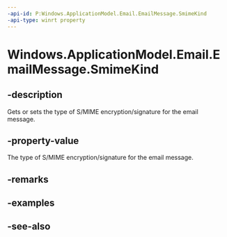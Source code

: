 ```yaml
---
-api-id: P:Windows.ApplicationModel.Email.EmailMessage.SmimeKind
-api-type: winrt property
---
```


<!-- Property syntax
public Windows.ApplicationModel.Email.EmailMessageSmimeKind SmimeKind { get;  set; }
-->

# Windows.ApplicationModel.Email.EmailMessage.SmimeKind

## -description
Gets or sets the type of S/MIME encryption/signature for the email message.

## -property-value
The type of S/MIME encryption/signature for the email message.

## -remarks

## -examples

## -see-also
